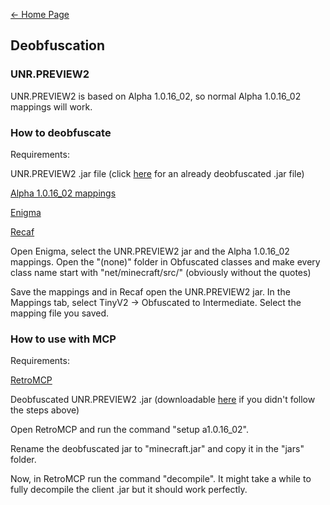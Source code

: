 [← Home Page](../README.md#guides--resources)

## Deobfuscation

### UNR.PREVIEW2
UNR.PREVIEW2 is based on Alpha 1.0.16_02, so normal Alpha 1.0.16_02 mappings will work.

### How to deobfuscate
Requirements:

UNR.PREVIEW2 .jar file (click [here](https://kiffoliska.github.io/unrpreview2.jar) for an already deobfuscated .jar file)

[Alpha 1.0.16_02 mappings](https://github.com/MCPHackers/MCPHackers.github.io/blob/main/versions/a1.0.16.zip)

[Enigma](https://github.com/MCPHackers/MCPEnigma)

[Recaf](https://github.com/Col-E/Recaf)

Open Enigma, select the UNR.PREVIEW2 jar and the Alpha 1.0.16_02 mappings. Open the "(none)" folder in Obfuscated classes and make every class name start with "net/minecraft/src/" (obviously without the quotes)

Save the mappings and in Recaf open the UNR.PREVIEW2 jar. In the Mappings tab, select TinyV2 -> Obfuscated to Intermediate. Select the mapping file you saved.

### How to use with MCP
Requirements:

[RetroMCP](https://github.com/MCPHackers/RetroMCP-Java/)

Deobfuscated UNR.PREVIEW2 .jar (downloadable [here](https://kiffoliska.github.io/unrpreview2.jar) if you didn't follow the steps above)

Open RetroMCP and run the command "setup a1.0.16_02".

Rename the deobfuscated jar to "minecraft.jar" and copy it in the "jars" folder.

Now, in RetroMCP run the command "decompile". It might take a while to fully decompile the client .jar but it should work perfectly.
